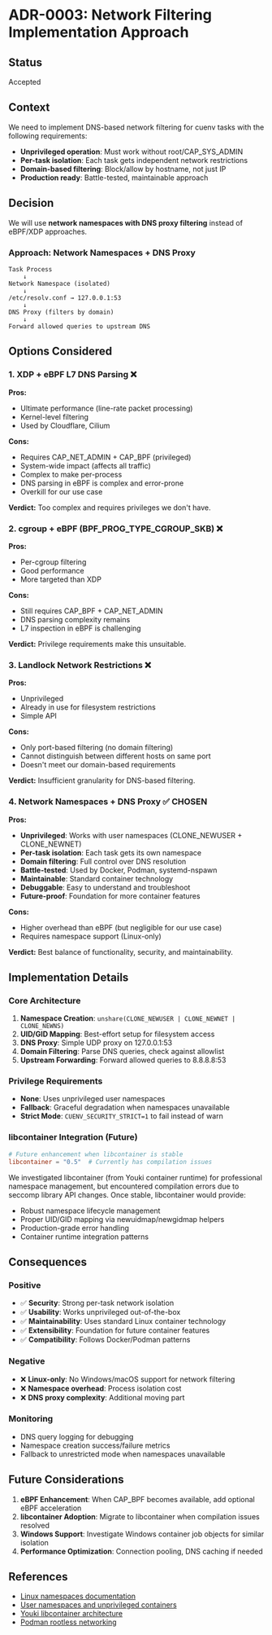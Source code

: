 # ADR-0003: Network Filtering Implementation Approach

## Status
Accepted

## Context

We need to implement DNS-based network filtering for cuenv tasks with the following requirements:
- **Unprivileged operation**: Must work without root/CAP_SYS_ADMIN
- **Per-task isolation**: Each task gets independent network restrictions
- **Domain-based filtering**: Block/allow by hostname, not just IP
- **Production ready**: Battle-tested, maintainable approach

## Decision

We will use **network namespaces with DNS proxy filtering** instead of eBPF/XDP approaches.

### Approach: Network Namespaces + DNS Proxy
```
Task Process
    ↓
Network Namespace (isolated)
    ↓  
/etc/resolv.conf → 127.0.0.1:53
    ↓
DNS Proxy (filters by domain)
    ↓
Forward allowed queries to upstream DNS
```

## Options Considered

### 1. XDP + eBPF L7 DNS Parsing ❌
**Pros:**
- Ultimate performance (line-rate packet processing)
- Kernel-level filtering
- Used by Cloudflare, Cilium

**Cons:**
- Requires CAP_NET_ADMIN + CAP_BPF (privileged)
- System-wide impact (affects all traffic)
- Complex to make per-process
- DNS parsing in eBPF is complex and error-prone
- Overkill for our use case

**Verdict:** Too complex and requires privileges we don't have.

### 2. cgroup + eBPF (BPF_PROG_TYPE_CGROUP_SKB) ❌
**Pros:**
- Per-cgroup filtering
- Good performance
- More targeted than XDP

**Cons:**
- Still requires CAP_BPF + CAP_NET_ADMIN
- DNS parsing complexity remains
- L7 inspection in eBPF is challenging

**Verdict:** Privilege requirements make this unsuitable.

### 3. Landlock Network Restrictions ❌
**Pros:**
- Unprivileged
- Already in use for filesystem restrictions
- Simple API

**Cons:**
- Only port-based filtering (no domain filtering)
- Cannot distinguish between different hosts on same port
- Doesn't meet our domain-based requirements

**Verdict:** Insufficient granularity for DNS-based filtering.

### 4. Network Namespaces + DNS Proxy ✅ **CHOSEN**
**Pros:**
- **Unprivileged**: Works with user namespaces (CLONE_NEWUSER + CLONE_NEWNET)
- **Per-task isolation**: Each task gets its own namespace
- **Domain filtering**: Full control over DNS resolution
- **Battle-tested**: Used by Docker, Podman, systemd-nspawn
- **Maintainable**: Standard container technology
- **Debuggable**: Easy to understand and troubleshoot
- **Future-proof**: Foundation for more container features

**Cons:**
- Higher overhead than eBPF (but negligible for our use case)
- Requires namespace support (Linux-only)

**Verdict:** Best balance of functionality, security, and maintainability.

## Implementation Details

### Core Architecture
1. **Namespace Creation**: `unshare(CLONE_NEWUSER | CLONE_NEWNET | CLONE_NEWNS)`
2. **UID/GID Mapping**: Best-effort setup for filesystem access
3. **DNS Proxy**: Simple UDP proxy on 127.0.0.1:53
4. **Domain Filtering**: Parse DNS queries, check against allowlist
5. **Upstream Forwarding**: Forward allowed queries to 8.8.8.8:53

### Privilege Requirements
- **None**: Uses unprivileged user namespaces
- **Fallback**: Graceful degradation when namespaces unavailable
- **Strict Mode**: `CUENV_SECURITY_STRICT=1` to fail instead of warn

### libcontainer Integration (Future)
```toml
# Future enhancement when libcontainer is stable
libcontainer = "0.5"  # Currently has compilation issues
```

We investigated libcontainer (from Youki container runtime) for professional namespace management, but encountered compilation errors due to seccomp library API changes. Once stable, libcontainer would provide:
- Robust namespace lifecycle management
- Proper UID/GID mapping via newuidmap/newgidmap helpers
- Production-grade error handling
- Container runtime integration patterns

## Consequences

### Positive
- ✅ **Security**: Strong per-task network isolation
- ✅ **Usability**: Works unprivileged out-of-the-box  
- ✅ **Maintainability**: Uses standard Linux container technology
- ✅ **Extensibility**: Foundation for future container features
- ✅ **Compatibility**: Follows Docker/Podman patterns

### Negative
- ❌ **Linux-only**: No Windows/macOS support for network filtering
- ❌ **Namespace overhead**: Process isolation cost
- ❌ **DNS proxy complexity**: Additional moving part

### Monitoring
- DNS query logging for debugging
- Namespace creation success/failure metrics
- Fallback to unrestricted mode when namespaces unavailable

## Future Considerations

1. **eBPF Enhancement**: When CAP_BPF becomes available, add optional eBPF acceleration
2. **libcontainer Adoption**: Migrate to libcontainer when compilation issues resolved
3. **Windows Support**: Investigate Windows container job objects for similar isolation
4. **Performance Optimization**: Connection pooling, DNS caching if needed

## References
- [Linux namespaces documentation](https://man7.org/linux/man-pages/man7/namespaces.7.html)
- [User namespaces and unprivileged containers](https://lwn.net/Articles/532593/)
- [Youki libcontainer architecture](https://github.com/containers/youki)
- [Podman rootless networking](https://github.com/containers/podman/blob/main/docs/tutorials/rootless_tutorial.md)